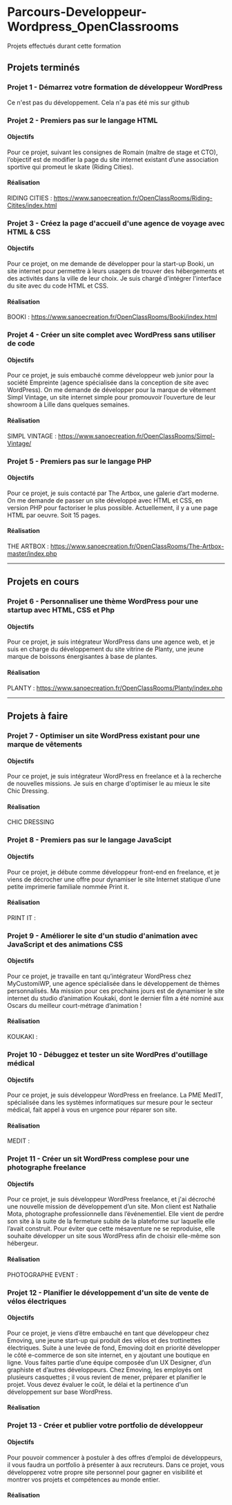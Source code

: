 # Parcours-Developpeur-Wordpress_OpenClassrooms
Projets effectués durant cette formation

## Projets terminés

### Projet 1 - Démarrez votre formation de développeur WordPress
Ce n'est pas du développement. Cela n'a pas été mis sur github

### Projet 2 - Premiers pas sur le langage HTML
#### Objectifs
Pour ce projet, suivant les consignes de Romain (maître de stage et CTO), l’objectif est de modifier la page du site internet existant d’une association sportive qui promeut le skate (Riding Cities).

#### Réalisation
RIDING CITIES : https://www.sanoecreation.fr/OpenClassRooms/Riding-Citites/index.html


### Projet 3 - Créez la page d'accueil d'une agence de voyage avec HTML & CSS
#### Objectifs
Pour ce projet, on me demande de développer pour la start-up Booki, un site internet pour permettre à leurs usagers de trouver des hébergements et des activités dans la ville de leur choix.
Je suis chargé d'intégrer l'interface du site avec du code HTML et CSS.

#### Réalisation
BOOKI : https://www.sanoecreation.fr/OpenClassRooms/Booki/index.html


### Projet 4 - Créer un site complet avec WordPress sans utiliser de code
#### Objectifs
Pour ce projet, je suis embauché comme développeur web junior pour la société Empreinte (agence spécialisée dans la conception de site avec WordPress). 
On me demande de développer pour la marque de vêtement Simpl Vintage, un site internet simple pour promouvoir l’ouverture de leur showroom à Lille dans quelques semaines.

#### Réalisation
SIMPL VINTAGE : https://www.sanoecreation.fr/OpenClassRooms/Simpl-Vintage/


### Projet 5 - Premiers pas sur le langage PHP
#### Objectifs
Pour ce projet, je suis contacté par The Artbox, une galerie d’art moderne. 
On me demande de passer un site développé avec HTML et CSS, en version PHP pour factoriser le plus possible.
Actuellement, il y a une page HTML par oeuvre. Soit 15 pages.

#### Réalisation
THE ARTBOX : https://www.sanoecreation.fr/OpenClassRooms/The-Artbox-master/index.php

_______________________________________________________________________________________________
## Projets en cours

### Projet 6 - Personnaliser une thème WordPress pour une startup avec HTML, CSS et Php
#### Objectifs
Pour ce projet, je suis intégrateur WordPress dans une agence web, et je suis en charge du développement du site vitrine de Planty, une jeune marque de boissons énergisantes à base de plantes.

#### Réalisation
PLANTY : https://www.sanoecreation.fr/OpenClassRooms/Planty/index.php

_______________________________________________________________________________________________
## Projets à faire

### Projet 7 - Optimiser un site WordPress existant pour une marque de vêtements
#### Objectifs
Pour ce projet, je suis intégrateur WordPress en freelance et à la recherche de nouvelles missions.
Je suis en charge d'optimiser le au mieux le site Chic Dressing.

#### Réalisation
CHIC DRESSING


### Projet 8 - Premiers pas sur le langage JavaScipt
#### Objectifs
Pour ce projet, je débute comme développeur front-end en freelance, et je viens de décrocher une offre pour dynamiser le site Internet statique d’une petite imprimerie familiale nommée Print it.

#### Réalisation
PRINT IT : 


### Projet 9 - Améliorer le site d'un studio d'animation avec JavaScript et des animations CSS
#### Objectifs
Pour ce projet, je travaille en tant qu’intégrateur WordPress chez MyCustomiWP, une agence spécialisée dans le développement de thèmes personnalisés. 
Ma mission pour ces prochains jours est de dynamiser le site internet du studio d’animation Koukaki, dont le dernier film a été nominé aux Oscars du meilleur court-métrage d’animation !

#### Réalisation
KOUKAKI : 


### Projet 10 - Débuggez et tester un site WordPres d'outillage médical
#### Objectifs
Pour ce projet, je suis développeur WordPress en freelance. La PME MedIT, spécialisée dans les systèmes informatiques sur mesure pour le secteur médical, fait appel à vous en urgence pour réparer son site.

#### Réalisation
MEDIT : 


### Projet 11 - Créer un sit WordPress complese pour une photographe freelance
#### Objectifs
Pour ce projet, je suis développeur WordPress freelance, et j'ai décroché une nouvelle mission de développement d’un site. 
Mon client est Nathalie Mota, photographe professionnelle dans l’événementiel. 
Elle vient de perdre son site à la suite de la fermeture subite de la plateforme sur laquelle elle l’avait construit. Pour éviter que cette mésaventure ne se reproduise, elle souhaite développer un site sous WordPress afin de choisir elle-même son hébergeur.

#### Réalisation
PHOTOGRAPHE EVENT :


### Projet 12 - Planifier le développement d'un site de vente de vélos électriques
#### Objectifs
Pour ce projet, je viens d’être embauché en tant que développeur chez Emoving, une jeune start-up qui produit des vélos et des trottinettes électriques.
Suite à une levée de fond, Emoving doit en priorité développer le côté e-commerce de son site internet, en y ajoutant une boutique en ligne.
Vous faites partie d’une équipe composée d’un UX Designer, d’un graphiste et d’autres développeurs.
Chez Emoving, les employés ont plusieurs casquettes ; il vous revient de mener, préparer et planifier le projet. Vous devez évaluer le coût, le délai et la pertinence d'un développement sur base WordPress.

#### Réalisation


### Projet 13 - Créer et publier votre portfolio de développeur
#### Objectifs
Pour pouvoir commencer à postuler à des offres d’emploi de développeurs, il vous faudra un portfolio à présenter à aux recruteurs. Dans ce projet, vous développerez votre propre site personnel pour gagner en visibilité et montrer vos projets et compétences au monde entier.

#### Réalisation